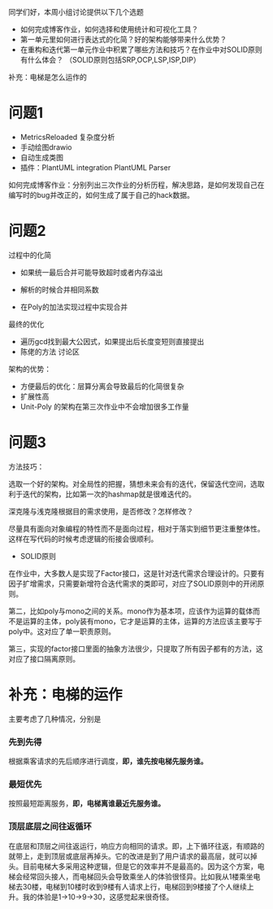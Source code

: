 同学们好，本周小组讨论提供以下几个选题
- 如何完成博客作业，如何选择和使用统计和可视化工具？
 - 第一单元里如何进行表达式的化简？好的架构能够带来什么优势？
 - 在重构和迭代第一单元作业中积累了哪些方法和技巧？在作业中对SOLID原则有什么体会？
 （SOLID原则包括SRP,OCP,LSP,ISP,DIP）

补充：电梯是怎么运作的



# 问题1

- MetricsReloaded 复杂度分析
- 手动绘图drawio
- 自动生成类图
- 插件：PlantUML integration PlantUML Parser 

如何完成博客作业：分别列出三次作业的分析历程，解决思路，是如何发现自己在编写时的bug并改正的，如何生成了属于自己的hack数据。

# 问题2

过程中的化简

- 如果统一最后合并可能导致超时或者内存溢出

- 解析的时候合并相同系数
- 在Poly的加法实现过程中实现合并

最终的优化

- 遍历gcd找到最大公因式，如果提出后长度变短则直接提出
- 陈佬的方法 讨论区



架构的优势：

- 方便最后的优化：层算分离会导致最后的化简很复杂
- 扩展性高
- Unit-Poly 的架构在第三次作业中不会增加很多工作量

# 问题3

方法技巧：

选取一个好的架构。对全局性的把握，猜想未来会有的迭代，保留迭代空间，选取利于迭代的架构，比如第一次的hashmap就是很难迭代的。

深克隆与浅克隆根据目的需求使用，是否修改？怎样修改？

尽量具有面向对象编程的特性而不是面向过程，相对于落实到细节更注重整体性。这样在写代码的时候考虑逻辑的衔接会很顺利。

- SOLID原则

在作业中，大多数人是实现了Factor接口，这是针对迭代需求合理设计的。只要有因子扩增需求，只需要新增符合迭代需求的类即可，对应了SOLID原则中的开闭原则。

第二，比如poly与mono之间的关系。mono作为基本项，应该作为运算的载体而不是运算的主体，poly装有mono，它才是运算的主体，运算的方法应该主要写于poly中。这对应了单一职责原则。

第三，实现的factor接口里面的抽象方法很少，只提取了所有因子都有的方法，这对应了接口隔离原则。

# 补充：电梯的运作

主要考虑了几种情况，分别是

### 先到先得

根据乘客请求的先后顺序进行调度，**即，谁先按电梯先服务谁。**



### **最短优先**

按照最短距离服务，**即，电梯离谁最近先服务谁。**



### **顶层底层之间往返循环**

在底层和顶层之间往返运行，响应方向相同的请求。即，上下循环往返，有顺路的就带上，走到顶层或底层再掉头。它的改进是到了用户请求的最高层，就可以掉头。目前电梯大多采用这种逻辑，但是它的效率并不是最高的。因为这个方案，电梯会经常回头接人，而电梯回头会导致乘坐人的体验很怪异。比如我从1楼乘坐电梯去30楼，电梯到10楼时收到9楼有人请求上行，电梯回到9楼接了个人继续上升。我的体验是1->10->9->30，这感觉起来很奇怪。

